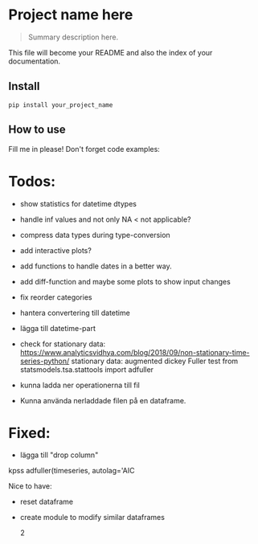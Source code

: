 # Project name here
> Summary description here.


This file will become your README and also the index of your documentation.

## Install

`pip install your_project_name`

## How to use

Fill me in please! Don't forget code examples:

# Todos:
- show statistics for datetime dtypes
- handle inf values and not only NA < not applicable?
- compress data types during type-conversion
- add interactive plots?
- add functions to handle dates in a better way.
- add diff-function and maybe some plots to show input changes
- fix reorder categories
- hantera convertering till datetime
- lägga till datetime-part

- check for stationary data:
https://www.analyticsvidhya.com/blog/2018/09/non-stationary-time-series-python/
stationary data:
augmented dickey Fuller test
from statsmodels.tsa.stattools import adfuller
- kunna ladda ner operationerna till fil
- Kunna använda nerladdade filen på en dataframe.

# Fixed:
- lägga till "drop column"

kpss
	adfuller(timeseries, autolag='AIC

Nice to have:
- reset dataframe
- create module to modify similar dataframes




    2


